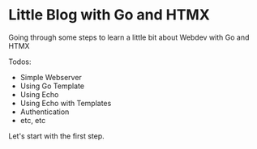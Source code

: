 # Little Blog with Go and HTMX

Going through some steps to learn a little bit about Webdev with Go and HTMX

Todos:
- Simple Webserver
- Using Go Template
- Using Echo
- Using Echo with Templates
- Authentication
- etc, etc

Let's start with the first step.
